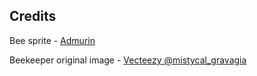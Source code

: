 ## Credits

Bee sprite - [Admurin](https://admurin.itch.io/top-down-mobs-bee)

Beekeeper original image - [Vecteezy @mistycal_gravagia](https://www.vecteezy.com/vector-art/19483326-bee-keeper-vector-illustration)
